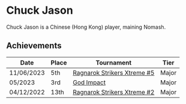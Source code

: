 # Chuck Jason

Chuck Jason is a Chinese (Hong Kong) player, maining Nomash.

## Achievements

|Date|Place|Tournament|Tier|
|-|-|-|-|
| 11/06/2023 | 5th | [Ragnarok Strikers Xtreme #5](/inapedia/tournaments/ragna/ragnax5.md) | Major |
| 05/2023 | 3rd | [God Impact](/inapedia/tournaments/misc/godimpact.md) | Major |
| 04/12/2022 | 13th | [Ragnarok Strikers Xtreme #2](/inapedia/tournaments/ragna/ragnax2.md) | Major |
